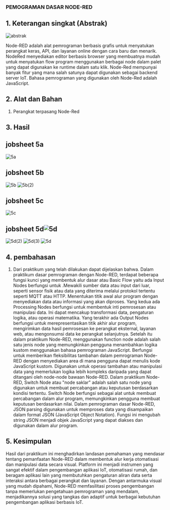 ### PEMOGRAMAN DASAR NODE-RED
## 1. Keterangan singkat (Abstrak)
![abstrak](https://github.com/Baiqjulita/TE3A-BAIQ-JULITA-TUGAS-EMBEDDED-SYSTEM/assets/144913808/16f02f1f-eeb1-4643-98d9-1e27c49d2e98)


Node-RED adalah alat pemrograman berbasis grafis untuk menyatukan perangkat keras, API, dan layanan online dengan cara baru dan menarik. NodeRed menyediakan editor berbasis browser yang membuatnya mudah untuk menyatukan flow program menggunakan berbagai node dalam palet yang dapat digunakan ke runtime dalam satu klik. Node-Red mempunyai banyak fitur yang mana salah satunya dapat digunakan sebagai backend server IoT. Bahasa pemrograman yang digunakan oleh Node-Red adalah JavaScript.

## 2. Alat dan Bahan
1. Perangkat terpasang Node-Red

## 3. Hasil
## jobsheet 5a
![5a](https://github.com/Baiqjulita/TE3A-BAIQ-JULITA-TUGAS-EMBEDDED-SYSTEM/assets/144913808/c7fe22f2-6240-455a-be99-4aa3fa12ae18)

## jobsheet 5b
![5b](https://github.com/Baiqjulita/TE3A-BAIQ-JULITA-TUGAS-EMBEDDED-SYSTEM/assets/144913808/eff019d9-5b6a-469b-90f5-33d56bc01865)
![5b(2)](https://github.com/Baiqjulita/TE3A-BAIQ-JULITA-TUGAS-EMBEDDED-SYSTEM/assets/144913808/b8899224-3468-4978-850a-5a4547113dd1)

## jobsheet 5c
![5c](https://github.com/Baiqjulita/TE3A-BAIQ-JULITA-TUGAS-EMBEDDED-SYSTEM/assets/144913808/036f68fd-c44d-4591-b89d-2d5dae75d463)

## jobsheet 5d![5d](https://github.com/Baiqjulita/TE3A-BAIQ-JULITA-TUGAS-EMBEDDED-SYSTEM/assets/144913808/fb4a5bf0-5a5a-4c57-873f-125d1110277b)
![5d(2)](https://github.com/Baiqjulita/TE3A-BAIQ-JULITA-TUGAS-EMBEDDED-SYSTEM/assets/144913808/aa5a081c-1157-47c1-8934-1a2f7c243a35)
![5d(3)](https://github.com/Baiqjulita/TE3A-BAIQ-JULITA-TUGAS-EMBEDDED-SYSTEM/assets/144913808/3a17faed-71f5-49bc-8ab1-56fc3c30c8eb)
![5d](https://github.com/Baiqjulita/TE3A-BAIQ-JULITA-TUGAS-EMBEDDED-SYSTEM/assets/144913808/14885959-b22a-4da7-8dc7-6d06534c807b)

## 4. pembahasan
1.	Dari praktikum yang telah dilakukan dapat dijelaskan bahwa. Dalam praktikum dasar pemrograman dengan Node-RED, terdapat beberapa          fungsi kunci yang membentuk alur dasar atau Basic Flow  yaitu ada Input Nodes berfungsi untuk .Mewakili sumber data atau input dari       luar, seperti sensor fisik atau data yang diterima melalui protokol tertentu seperti MQTT atau HTTP. Menentukan titik awal alur           program dengan menyediakan data atau informasi yang akan diproses. Yang kedua ada Processing Nodes berfungsi untuk membentuk inti         pemrosesan atau manipulasi data. Ini dapat mencakup transformasi data, pengaturan logika, atau operasi matematika. Yang terakhir ada      Output Nodes berfungsi untuk merepresentasikan titik akhir alur program, mengirimkan data hasil pemrosesan ke perangkat eksternal,        layanan web, atau mengonsumsi data ke perangkat selanjutnya. Setelah itu dalam praktikum Node-RED, menggunakan function node adalah       salah satu jenis node yang memungkinkan pengguna menambahkan logika kustom menggunakan bahasa pemrograman JavaScript. Berfungsi untuk     memberikan fleksibilitas tambahan dalam pemrograman Node-RED dengan menyediakan area di mana pengguna dapat menulis kode JavaScript       kustom. Digunakan untuk operasi tambahan atau manipulasi data yang memerlukan logika lebih kompleks daripada yang dapat ditangani         oleh node-node bawaan Node-RED. Dalam praktikum Node-RED, Switch Node atau "node saklar" adalah salah satu node yang digunakan untuk      membuat percabangan atau keputusan berdasarkan kondisi tertentu. Switch Node berfungsi sebagai alat untuk membuat percabangan dalam       alur program, memungkinkan pengguna membuat keputusan berdasarkan nilai. Dalam pemrograman dasar Node-RED, JSON parsing digunakan         untuk memproses data yang disampaikan dalam format JSON (JavaScript Object Notation). Fungsi ini mengubah string JSON menjadi objek       JavaScript yang dapat diakses dan digunakan dalam alur program.

## 5. Kesimpulan
Hasil dari praktikum ini menghadirkan landasan pemahaman yang mendasar tentang pemanfaatan Node-RED dalam membentuk alur kerja otomatisasi dan manipulasi data secara visual. Platform ini menjadi instrumen yang sangat efektif dalam pengembangan aplikasi IoT, otomatisasi rumah, dan beragam aplikasi lain yang membutuhkan pengaturan aliran data serta interaksi antara berbagai perangkat dan layanan. Dengan antarmuka visual yang mudah dipahami, Node-RED memfasilitasi proses pengembangan tanpa memerlukan pengetahuan pemrograman yang mendalam, menjadikannya solusi yang tangkas dan adaptif untuk berbagai kebutuhan pengembangan aplikasi berbasis IoT.

